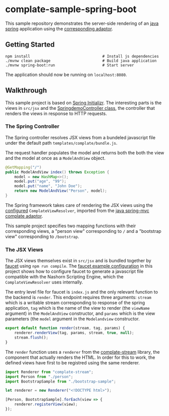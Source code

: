 # complate-sample-spring-boot

 This sample repository demonstrates the server-side rendering of an
[java spring](https://spring.io) application using the
[corresponding adaptor](https://github.com/complate/complate-spring-mvc).

## Getting Started

```shell script
npm install                                # Install js dependencies
./mvnw clean package                       # Build java application
./mvnw spring-boot:run                     # Start server
```

The application should now be running on `localhost:8080`.

## Walkthrough

This sample project is based on [Spring Initializr](https://start.spring.io/).
The interesting parts is the views in `src/jsx` and the
[SpringdemoController class](src/main/java/com/github/complate/springdemo/SpringDemoController.java),
the controller that renders the views in response to HTTP requests.

### The Spring Controller

The Spring controller resolves JSX views from a bundeled javascript file under
the default path `templates/complate/bundle.js`.

The request handler populates the model and returns both the both the view and
the model at once as a `ModelAndView` object.

```java
@GetMapping("/")
public ModelAndView index() throws Exception {
    model = new HashMap<>();
    model.put("age", "99");
    model.put("name", "John Doe");
    return new ModelAndView("Person", model);
}
```

The Spring framework takes care of
rendering the JSX views using the
[configured](src/main/java/com/github/complate/springdemo/SpringdemoConfiguration.java)
`ComplateViewResolver`,
imported from the [java spring-mvc complate adaptor](https://github.com/complate/complate-spring-mvc).

This sample project specifies two mapping functions with their corresponding
views, a "person view" corresponding to `/` and a "bootstrap view"
corresponding to `/bootstrap`.

### The JSX Views

The JSX views themselves exist in `src/jsx` and is bundled together by
 [faucet](http://faucet-pipeline.org) using `npm run compile`. The [faucet
 example configuration](faucet.config.js) in this project shows how to configure
 faucet to generate a javascript file compatible with the Nashorn Scripting
 Engine, which the `ComplateViewResolver` uses internally.

The entry level file for faucet is `index.js` and the only relevant function to
the backend is `render`. This endpoint requires three arguments: `stream` which
is a writable stream corresponding to response of the spring application, `tag`
which is the name of the view to render (the `viewName` argument) in the
`ModelAndView` constructor, and `params` which is the view parameters (the
`model` argument in the `Modelandview` constructor.

```javascript
export default function render(stream, tag, params) {
    renderer.renderView(tag, params, stream, true, null);
    stream.flush();
}
```

The `render` function uses a `renderer` from the
[complate-stream](https://github.com/complate/complate-stream) library, the
component that actually renders the HTML. In order for this to work, the defined
views have first to be registred using the same renderer.

```javascript
import Renderer from "complate-stream";
import Person from "./person";
import BootstrapSample from "./bootstrap-sample";

let renderer = new Renderer("<!DOCTYPE html>");

[Person, BootstrapSample].forEach(view => {
	renderer.registerView(view);
});
```
